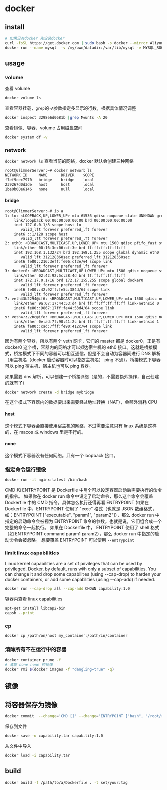 # docker

## install

```bash
# 如果没有docker 先安装docker
curl -fsSL https://get.docker.com | sudo bash -s docker --mirror Aliyun
docker run --name mysql  -v /my/own/datadir:/var/lib/mysql -e MYSQL_ROOT_PASSWORD=cqm -p 3306:3306 -d mysql:latest
```

## usage

### volume

查看 volume

```bash
docker volume ls
```

查看容器挂载，`grep`的`-A`参数指定多显示的行数，根据具体情况调整

```bash
docker inspect 3298e6d0681b |grep Mounts -A 20
```

查看镜像、容器、volume 占用磁盘空间

```bash
docker system df -v
```

### network

`docker network ls` 查看当前的网络，docker 默认会创建三种网络

```bash
root@GlimmerServer:~# docker network ls
NETWORK ID     NAME      DRIVER    SCOPE
f7ef9cec7970   bridge    bridge    local
239267d0d3de   host      host      local
1be0b00e6146   none      null      local
```

#### bridge

```bash
root@GlimmerServer:~# ip a
1: lo: <LOOPBACK,UP,LOWER_UP> mtu 65536 qdisc noqueue state UNKNOWN group default qlen 1000
    link/loopback 00:00:00:00:00:00 brd 00:00:00:00:00:00
    inet 127.0.0.1/8 scope host lo
       valid_lft forever preferred_lft forever
    inet6 ::1/128 scope host
       valid_lft forever preferred_lft forever
2: eth0: <BROADCAST,MULTICAST,UP,LOWER_UP> mtu 1500 qdisc pfifo_fast state UP group default qlen 1000
    link/ether 00:16:3e:06:cf:3e brd ff:ff:ff:ff:ff:ff
    inet 192.168.1.132/24 brd 192.168.1.255 scope global dynamic eth0
       valid_lft 312128360sec preferred_lft 312128360sec
    inet6 fe80::216:3eff:fe06:cf3e/64 scope link
       valid_lft forever preferred_lft forever
3: docker0: <BROADCAST,MULTICAST,UP,LOWER_UP> mtu 1500 qdisc noqueue state UP group default
    link/ether 02:42:92:5c:38:4d brd ff:ff:ff:ff:ff:ff
    inet 172.17.0.1/16 brd 172.17.255.255 scope global docker0
       valid_lft forever preferred_lft forever
    inet6 fe80::42:92ff:fe5c:384d/64 scope link
       valid_lft forever preferred_lft forever
7: veth43b2294@if6: <BROADCAST,MULTICAST,UP,LOWER_UP> mtu 1500 qdisc noqueue master docker0 state UP group default
    link/ether 9a:67:17:44:53:d4 brd ff:ff:ff:ff:ff:ff link-netnsid 0
    inet6 fe80::9867:17ff:fe44:53d4/64 scope link
       valid_lft forever preferred_lft forever
9: veth47322bc@if8: <BROADCAST,MULTICAST,UP,LOWER_UP> mtu 1500 qdisc noqueue master docker0 state UP group default
    link/ether 0e:ad:7f:90:41:2c brd ff:ff:ff:ff:ff:ff link-netnsid 1
    inet6 fe80::cad:7fff:fe90:412c/64 scope link
       valid_lft forever preferred_lft forever
```

因为有两个容器，所以有两个 veth 网卡，它们的 master 都是 docker0，正是有 docker0 这个桥，容器内的网络才可以抵达宿主机的 eth0 接口。这就是桥接模式，桥接模式下不同的容器可以相互通信，但是不会自动为容器间进行 DNS 解析（用主机名（docker 启动容器时可以指定主机名） ping 不通）。桥接模式下容器可以 ping 宿主机，宿主机也可以 ping 容器。

如果需要 dns 解析，可以创建一个桥接网络（是的，不需要额外操作，自己创建的就有了）

```bash
docker network create -d bridge mybridge
```

在这个模式下容器内的数据要出来需要经过地址转换（NAT），会额外消耗 CPU

#### host

这个模式下容器会直接使用宿主机的网络。不过需要注意只有 linux 系统是这样的，在 macos 或 windows 里是不行的。

#### none

这个模式下容器没有任何网络。只有一个 loopback 接口。

### 指定命令运行镜像

```bash
docker run -it nginx:latest /bin/bash
```

CMD 和 ENTRYPOINT 是 Dockerfile 中两个可以设定容器启动后需要执行的命令的指令。
如果你在 docker run 命令中设定了启动命令，那么这个命令会覆盖 Dockerfile 中的 CMD 指令。具体怎么执行还得再看 ENTRYPOINT
如果在 Dockerfile 中，ENTRYPOINT 使用了 "exec" 格式（也就是 JSON 数组格式，如：ENTRYPOINT ["executable", "param1", "param2"]），那么 docker run 中指定的启动命令会被视为 ENTRYPOINT 命令的参数。也就是说，它们组合成一个完整的命令一起执行。
如果在 Dockerfile 中， ENTRYPOINT 使用了 shell 格式（如 ENTRYPOINT command param1 param2），那么 docker run 中指定的启动命令会被忽略。
想要覆盖 ENTRYPOINT 可以使用 `--entrypoint`

### limit linux capabilities

Linux kernel capabilities are a set of privileges that can be used by privileged. Docker, by default, runs with only a subset of capabilities. You can change it and drop some capabilities (using --cap-drop) to harden your docker containers, or add some capabilities (using --cap-add) if needed.

```bash
docker run --cap-drop all --cap-add CHOWN capability:1.0
```

容器内查看 linux capabilities

```bash
apt-get install libcap2-bin
capsh --print
```

### cp

```bash
docker cp /path/on/host my_container:/path/in/container
```

### 清除所有不在运行中的容器

```bash
docker container prune -f
# 清理 none none 的镜像
docker rmi $(docker images -f "dangling=true" -q)
```

## 镜像

## 将容器保存为镜像

```bash
docker commit  --change='CMD []' --change='ENTRYPOINT ["bash", "/root/run.sh"]' --change='WORKDIR /root' [containerid] capability:1.0
```

保存到文件

```bash
docker save -o capability.tar capability:1.0
```

从文件中导入

```bash
docker load -i capability.tar
```

## build

```bash
docker build -f /path/to/a/Dockerfile . -t set/your:tag
```
